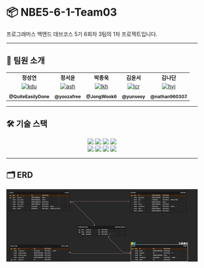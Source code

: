 # 📦 NBE5-6-1-Team03

프로그래머스 백엔드 데브코스 5기 6회차 3팀의 1차 프로젝트입니다.

---

## 👥 팀원 소개

<table>
  <tbody>
    <tr>
      <td align="center"><b>정성연 </b></td>
      <td align="center"><b>정서윤</b></td>
      <td align="center"><b>박종욱</b></td>
      <td align="center"><b>김윤서</b></td>
      <td align="center"><b>김나단</b></td>
     <tr/>

<tr>
      <td align="center"><a href="https://github.com/QuiteEasilyDone"><img src="https://github.com/QuiteEasilyDone.png" width="100px;" alt="kdu"/></a></td>
      <td align="center"><a href="https://github.com/yoozafree"><img src="https://github.com/yoozafree.png" width="100px;" alt="ash"/></a></td>
      <td align="center"><a href="https://github.com/JongWook6"><img src="https://github.com/JongWook6.png" width="100px;" alt="lkh"/></a></td>
      <td align="center"><a href="https://github.com/yunseoy"><img src="https://github.com/yunseoy.png" width="100px;" alt="lcr"/></a></td>
      <td align="center"><a href="https://github.com/nathan960307"><img src="https://github.com/nathan960307.png" width="100px;" alt="hyj"/></a></td>
     <tr/>

<tr>
      <td align="center"><a href="https://github.com/QuiteEasilyDone"><sub><b>@QuiteEasilyDone</b></sub></a><br /></td>
      <td align="center"><a href="https://github.com/yoozafree"><sub><b>@yoozafree</b></sub></a><br /></td>
      <td align="center"><a href="https://github.com/JongWook6"><sub><b>@JongWook6</b></sub></a><br /></td>
      <td align="center"><a href="https://github.com/yunseoy"><sub><b>@yunseoy</b></sub></a><br /></td>
      <td align="center"><a href="https://github.com/nathan960307"><sub><b>@nathan960307</b></sub></a><br /></td>
     <tr/>

  </tbody>
</table>

---

## 🛠 기술 스택

<div align=center> 
  <img src="https://img.shields.io/badge/java-007396?style=for-the-badge&logo=java&logoColor=white"> 
  <img src="https://img.shields.io/badge/spring-6DB33F?style=for-the-badge&logo=spring&logoColor=white">
  <img src="https://img.shields.io/badge/MySQL-4479A1?style=for-the-badge&logo=MySQL&logoColor=white"/>
  <img src="https://img.shields.io/badge/css-1572B6?style=for-the-badge&logo=css3&logoColor=white"> 
  <br>

  <img src="https://img.shields.io/badge/Git-F05032?style=for-the-badge&logo=git&logoColor=white"/>
  <img src="https://img.shields.io/badge/github-181717?style=for-the-badge&logo=github&logoColor=white">
  <img src="https://img.shields.io/badge/figma-F24E1E?style=for-the-badge&logo=figma&logoColor=white">
  <img src="https://img.shields.io/badge/trello-0052CC?style=for-the-badge&logo=trello&logoColor=white">
  <br>
</div>

---

## 🗂 ERD

![ERD](images/ERD.png)